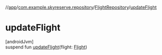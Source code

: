 //[app](../../../index.md)/[com.example.skyreserve.repository](../index.md)/[FlightRepository](index.md)/[updateFlight](update-flight.md)

# updateFlight

[androidJvm]\
suspend fun [updateFlight](update-flight.md)(flight: [Flight](../../com.example.skyreserve.database.room.entity/-flight/index.md))
